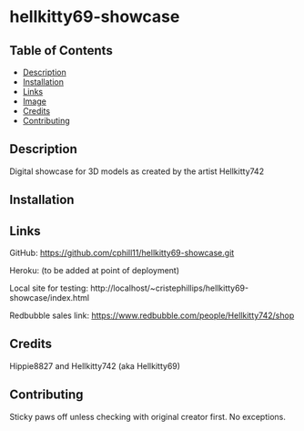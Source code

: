 # hellkitty69-showcase

## Table of Contents

* [Description](#description)
* [Installation](#installation)
* [Links](#links)
* [Image](#image)
* [Credits](#credits)
* [Contributing](#contributing)

## Description
Digital showcase for 3D models as created by the artist Hellkitty742


## Installation


## Links
GitHub: https://github.com/cphill11/hellkitty69-showcase.git

Heroku: (to be added at point of deployment)


Local site for testing: 
http://localhost/~cristephillips/hellkitty69-showcase/index.html

Redbubble sales link:
https://www.redbubble.com/people/Hellkitty742/shop


## Credits
Hippie8827 and Hellkitty742 (aka Hellkitty69)

## Contributing
Sticky paws off unless checking with original creator first.  No exceptions.
